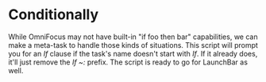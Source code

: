# Conditionally

While OmniFocus may not have built-in "if foo then bar" capabilities, we can make a meta-task to handle those kinds of situations. This script will prompt you for an *If* clause if the task's name doesn't start with *If*. If it already does, it'll just remove the *If ~:* prefix. The script is ready to go for LaunchBar as well.
